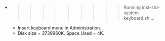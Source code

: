 * >>>>>>>>> Running inst-std-system-keyboard.sh ...
  * Insert keyboard menu in Administration.
  * Disk size = 3739960K. Space Used = 4K.
